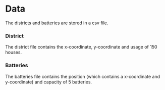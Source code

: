# Data
The districts and batteries are stored in a csv file.

### District
The district file contains the x-coordinate, y-coordinate and usage of 150 houses.

### Batteries
The batteries file contains the position (which contains a x-coordinate and y-coordinate) and capacity of 5 batteries.